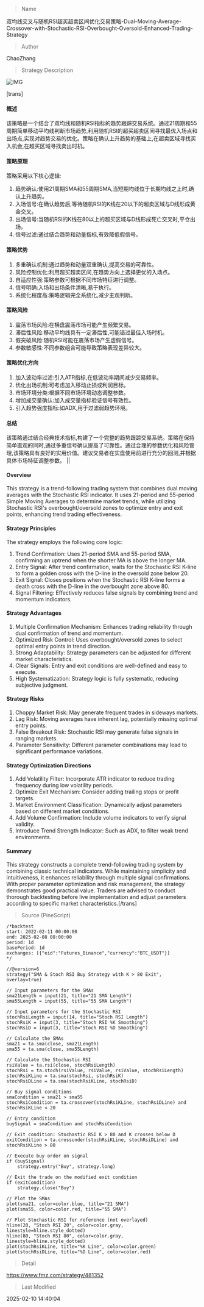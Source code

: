 
> Name

双均线交叉与随机RSI超买超卖区间优化交易策略-Dual-Moving-Average-Crossover-with-Stochastic-RSI-Overbought-Oversold-Enhanced-Trading-Strategy

> Author

ChaoZhang

> Strategy Description

![IMG](https://www.fmz.com/upload/asset/fd1fb97a1afe2c3fb6.png)

[trans]
#### 概述
该策略是一个结合了双均线和随机RSI指标的趋势跟踪交易系统。通过21周期和55周期简单移动平均线判断市场趋势,利用随机RSI的超买超卖区间寻找最优入场点和出场点,实现对趋势交易的优化。策略在确认上升趋势的基础上,在超卖区域寻找买入机会,在超买区域寻找卖出时机。

#### 策略原理
策略采用以下核心逻辑:
1. 趋势确认:使用21周期SMA和55周期SMA,当短期均线位于长期均线之上时,确认上升趋势。
2. 入场信号:在确认趋势后,等待随机RSI的K线在20以下的超卖区域与D线形成黄金交叉。
3. 出场信号:当随机RSI的K线在80以上的超买区域与D线形成死亡交叉时,平仓出场。
4. 信号过滤:通过结合趋势和动量指标,有效降低假信号。

#### 策略优势
1. 多重确认机制:通过趋势和动量双重确认,提高交易的可靠性。
2. 风险控制优化:利用超买超卖区间,在趋势方向上选择更优的入场点。
3. 自适应性强:策略参数可根据不同市场特征进行调整。
4. 信号明确:入场和出场条件清晰,易于执行。
5. 系统化程度高:策略逻辑完全系统化,减少主观判断。

#### 策略风险
1. 震荡市场风险:在横盘震荡市场可能产生频繁交易。
2. 滞后性风险:移动平均线具有一定滞后性,可能错过最佳入场时机。
3. 假突破风险:随机RSI可能在震荡市场产生虚假信号。
4. 参数敏感性:不同参数组合可能导致策略表现差异较大。

#### 策略优化方向
1. 加入波动率过滤:引入ATR指标,在低波动率期间减少交易频率。
2. 优化出场机制:可考虑加入移动止损或利润目标。
3. 市场环境分类:根据不同市场环境动态调整参数。
4. 增加成交量确认:加入成交量指标验证信号有效性。
5. 引入趋势强度指标:如ADX,用于过滤弱趋势环境。

#### 总结
该策略通过结合经典技术指标,构建了一个完整的趋势跟踪交易系统。策略在保持简单直观的同时,通过多重信号确认提高了可靠性。通过合理的参数优化和风险管理,该策略具有良好的实用价值。建议交易者在实盘使用前进行充分的回测,并根据具体市场特征调整参数。 ||

#### Overview
This strategy is a trend-following trading system that combines dual moving averages with the Stochastic RSI indicator. It uses 21-period and 55-period Simple Moving Averages to determine market trends, while utilizing Stochastic RSI's overbought/oversold zones to optimize entry and exit points, enhancing trend trading effectiveness.

#### Strategy Principles
The strategy employs the following core logic:
1. Trend Confirmation: Uses 21-period SMA and 55-period SMA, confirming an uptrend when the shorter MA is above the longer MA.
2. Entry Signal: After trend confirmation, waits for the Stochastic RSI K-line to form a golden cross with the D-line in the oversold zone below 20.
3. Exit Signal: Closes positions when the Stochastic RSI K-line forms a death cross with the D-line in the overbought zone above 80.
4. Signal Filtering: Effectively reduces false signals by combining trend and momentum indicators.

#### Strategy Advantages
1. Multiple Confirmation Mechanism: Enhances trading reliability through dual confirmation of trend and momentum.
2. Optimized Risk Control: Uses overbought/oversold zones to select optimal entry points in trend direction.
3. Strong Adaptability: Strategy parameters can be adjusted for different market characteristics.
4. Clear Signals: Entry and exit conditions are well-defined and easy to execute.
5. High Systematization: Strategy logic is fully systematic, reducing subjective judgment.

#### Strategy Risks
1. Choppy Market Risk: May generate frequent trades in sideways markets.
2. Lag Risk: Moving averages have inherent lag, potentially missing optimal entry points.
3. False Breakout Risk: Stochastic RSI may generate false signals in ranging markets.
4. Parameter Sensitivity: Different parameter combinations may lead to significant performance variations.

#### Strategy Optimization Directions
1. Add Volatility Filter: Incorporate ATR indicator to reduce trading frequency during low volatility periods.
2. Optimize Exit Mechanism: Consider adding trailing stops or profit targets.
3. Market Environment Classification: Dynamically adjust parameters based on different market conditions.
4. Add Volume Confirmation: Include volume indicators to verify signal validity.
5. Introduce Trend Strength Indicator: Such as ADX, to filter weak trend environments.

#### Summary
This strategy constructs a complete trend-following trading system by combining classic technical indicators. While maintaining simplicity and intuitiveness, it enhances reliability through multiple signal confirmations. With proper parameter optimization and risk management, the strategy demonstrates good practical value. Traders are advised to conduct thorough backtesting before live implementation and adjust parameters according to specific market characteristics.[/trans]



> Source (PineScript)

``` pinescript
/*backtest
start: 2022-02-11 00:00:00
end: 2025-02-08 08:00:00
period: 1d
basePeriod: 1d
exchanges: [{"eid":"Futures_Binance","currency":"BTC_USDT"}]
*/

//@version=6
strategy("SMA & Stoch RSI Buy Strategy with K > 80 Exit", overlay=true)

// Input parameters for the SMAs
sma21Length = input(21, title="21 SMA Length")
sma55Length = input(55, title="55 SMA Length")

// Input parameters for the Stochastic RSI
stochRsiLength = input(14, title="Stoch RSI Length")
stochRsiK = input(3, title="Stoch RSI %K Smoothing")
stochRsiD = input(3, title="Stoch RSI %D Smoothing")

// Calculate the SMAs
sma21 = ta.sma(close, sma21Length)
sma55 = ta.sma(close, sma55Length)

// Calculate the Stochastic RSI
rsiValue = ta.rsi(close, stochRsiLength)
stochRsi = ta.stoch(rsiValue, rsiValue, rsiValue, stochRsiLength)
stochRsiKLine = ta.sma(stochRsi, stochRsiK)
stochRsiDLine = ta.sma(stochRsiKLine, stochRsiD)

// Buy signal conditions
smaCondition = sma21 > sma55
stochRsiCondition = ta.crossover(stochRsiKLine, stochRsiDLine) and stochRsiKLine < 20

// Entry condition
buySignal = smaCondition and stochRsiCondition

// Exit condition: Stochastic RSI K > 80 and K crosses below D
exitCondition = ta.crossunder(stochRsiKLine, stochRsiDLine) and stochRsiKLine > 80

// Execute buy order on signal
if (buySignal)
    strategy.entry("Buy", strategy.long)

// Exit the trade on the modified exit condition
if (exitCondition)
    strategy.close("Buy")

// Plot the SMAs
plot(sma21, color=color.blue, title="21 SMA")
plot(sma55, color=color.red, title="55 SMA")

// Plot Stochastic RSI for reference (not overlayed)
hline(20, "Stoch RSI 20", color=color.gray, linestyle=hline.style_dotted)
hline(80, "Stoch RSI 80", color=color.gray, linestyle=hline.style_dotted)
plot(stochRsiKLine, title="%K Line", color=color.green)
plot(stochRsiDLine, title="%D Line", color=color.red)
```

> Detail

https://www.fmz.com/strategy/481352

> Last Modified

2025-02-10 14:40:04
